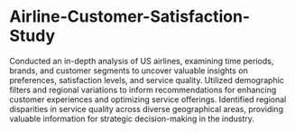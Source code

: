# Airline-Customer-Satisfaction-Study
Conducted an in-depth analysis of US airlines, examining time periods, brands, and customer segments to uncover valuable insights on preferences, satisfaction levels, and service quality. Utilized demographic filters and regional variations to inform
recommendations for enhancing customer experiences and optimizing service offerings. Identified regional disparities in service
quality across diverse geographical areas, providing valuable information for strategic decision-making in the industry.
